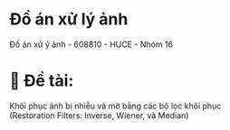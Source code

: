 # Đồ án xử lý ảnh
Đồ án xử ý ảnh - 608810 - HUCE - Nhóm 16
# 🌰 Đề tài:
Khôi phục ảnh bị nhiễu và mờ bằng các bộ lọc khôi phục <br> (Restoration Filters: Inverse, Wiener, và Median)


